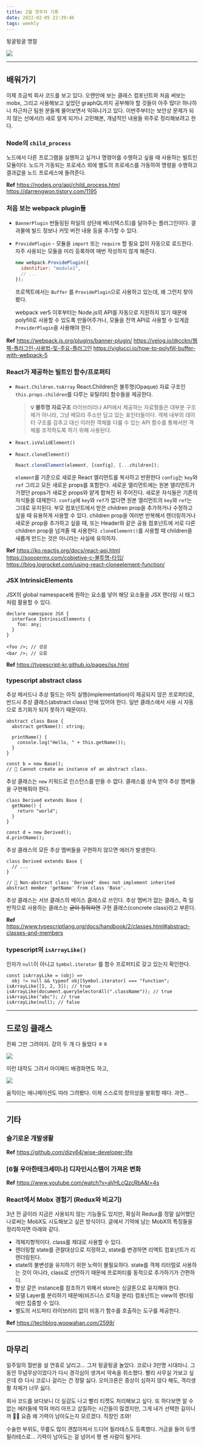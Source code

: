 ```yaml
---
title: 2월 첫주차 기록
date: 2022-02-05 22:39:46
tags: weekly
---
```


뒹굴뒹굴 명절

<!-- more -->

<img src="/images/thumbnails/weekly-thumbnail.jpg" />

---

## 배워가기

이제 조금씩 회사 코드를 보고 있다. 오랜만에 보는 클래스 컴포넌트와 처음 써보는 mobx, 그리고 사용해보고 싶었던 graphQL까지 공부해야 할 것들이 아주 많다! 하나하나 차근차근 팀원 분들께 물어보면서 익혀나가고 있다. 이번주부터는 보안상 문제가 되지 않는 선에서(!) 새로 알게 되거나 고민해본, 개념적인 내용들 위주로 정리해보려고 한다.

### Node의 `child_process`

노드에서 다른 프로그램을 실행하고 싶거나 명령어를 수행하고 싶을 때 사용하는 빌트인 모듈이다. 노드가 가동되는 프로세스 외에 별도의 프로세스를 가동하여 명령을 수행하고 결과값을 노드 프로세스에 돌려준다.

**Ref**
https://nodejs.org/api/child_process.html
https://darrengwon.tistory.com/1195

### 처음 보는 webpack plugin들

- `BannerPlugin`
  번들링된 파일의 상단에 배너(텍스트)를 달아주는 플러그인이다. 결과물에 빌드 정보나 커밋 버전 내용 등을 추가할 수 있다.

- `ProvidePlugin` - 모듈을 `import` 또는 `require` 할 필요 없이 자동으로 로드한다. 자주 사용되는 모듈을 미리 등록하여 매번 작성하지 않게 해준다.

  ```jsx
  new webpack.ProvidePlugin({
    identifier: "module1",
    // ...
  });
  ```

  프로젝트에서는 `Buffer` 를 `ProvidePlugin`으로 사용하고 있는데, 왜 그런지 찾아봤다.

  webpack ver5 이후부터는 Node.js의 API를 자동으로 지원하지 않기 때문에 polyfill로 사용할 수 있도록 만들어주거나, 모듈을 전역 API로 사용할 수 있게끔 `ProviderPlugin`을 사용해야 한다.

**Ref**
https://webpack.js.org/plugins/banner-plugin/
https://velog.io/@cckn/웹팩-플러그인-사용법-및-주요-플러그인
https://viglucci.io/how-to-polyfill-buffer-with-webpack-5

### React가 제공하는 빌트인 함수/프로퍼티

- `React.Children.toArray`
  React.Children은 불투명(Opaque) 자료 구조인 `this.props.children`를 다루는 유틸리티 함수들을 제공한다.

  > **💡 불투명 자료구조**
  > 라이브러리나 API에서 제공하는 자료형들은 대부분 구조체가 아니라, 그냥 메모리 주소만 담고 있는 포인터들이다. 객체 내부의 데이터 구조를 감추고 대신 이러한 객체를 다룰 수 있는 API 함수를 통해서만 객체를 조작하도록 하기 위해 사용된다.

- `React.isValidElement()`

- `React.cloneElement()`

  ```jsx
  React.cloneElement(element, [config], [...children]);
  ```

  `element`를 기준으로 새로운 React 엘리먼트를 복사하고 반환한다 `config`는 `key`와 `ref` 그리고 모든 새로운 props를 포함한다. 새로운 엘리먼트에는 원본 엘리먼트가 가졌던 props가 새로운 props와 얕게 합쳐진 뒤 주어진다. 새로운 자식들은 기존의 자식들을 대체한다. `config`에 `key`와 `ref`가 없다면 원본 엘리먼트의 `key`와 `ref`는 그대로 유지된다.
  부모 컴포넌트에서 받은 children prop을 추가하거나 수정하고 싶을 때 유용하게 사용할 수 있다. children prop을 여러번 반복해서 렌더링하거나 새로운 prop을 추가하고 싶을 때, 또는 Header와 같은 공용 컴포넌트에 서로 다른 children prop을 넘겨줄 때 사용한다. `cloneElement()`를 사용할 때 children을 새롭게 만드는 것은 아니라는 사실에 유의하자.

**Ref**
https://ko.reactjs.org/docs/react-api.html
https://soooprmx.com/cobjetive-c-불투명-타입/
https://blog.logrocket.com/using-react-cloneelement-function/

### JSX IntrinsicElements

JSX의 global namespace에 원하는 요소를 넣어 해당 요소들을 JSX 렌더링 시 태그처럼 활용할 수 있다.

```tsx
declare namespace JSX {
  interface IntrinsicElements {
    foo: any;
  }
}

<foo />; // 성공
<bar />; // 오류
```

**Ref** https://typescript-kr.github.io/pages/jsx.html

### typescript abstract class

추상 메서드나 추상 필드는 아직 실행(implementation)이 제공되지 않은 프로퍼티로, 반드시 추상 클래스(abstract class) 안에 있어야 한다. 일반 클래스에서 사용 시 자동으로 초기화가 되지 못하기 때문이다.

```tsx
abstract class Base {
  abstract getName(): string;

  printName() {
    console.log("Hello, " + this.getName());
  }
}

const b = new Base();
// 🚨 Cannot create an instance of an abstract class.
```

추상 클래스는 `new` 키워드로 인스턴스를 만들 수 없다. 클래스를 상속 받아 추상 멤버들을 구현해줘야 한다.

```tsx
class Derived extends Base {
  getName() {
    return "world";
  }
}

const d = new Derived();
d.printName();
```

추상 클래스의 모든 추상 멤버들을 구현하지 않으면 에러가 발생한다.

```tsx
class Derived extends Base {
  // ...
}

// 🚨 Non-abstract class 'Derived' does not implement inherited abstract member 'getName' from class 'Base'.
```

추상 클래스는 서브 클래스의 베이스 클래스로 쓰인다. 추상 멤버가 없는 클래스, 즉 일반적으로 사용하는 클래스는 ~~굳이 칭하자면~~ 구현 클래스(concrete class)라고 부른다.

**Ref**
https://www.typescriptlang.org/docs/handbook/2/classes.html#abstract-classes-and-members

### typescript의 `isArrayLike()`

인자가 `null`이 아니고 `Symbol.iterator` 를 함수 프로퍼티로 갖고 있는지 확인한다.

```tsx
const isArrayLike = (obj) =>
  obj != null && typeof obj[Symbol.iterator] === "function";
isArrayLike([1, 2, 3]); // true
isArrayLike(document.querySelectorAll(".className")); // true
isArrayLike("abc"); // true
isArrayLike(null); // false
```

---

## 드로잉 클래스

진짜 그만 그려야지. 강의 두 개 다 들었다 ㅎㅎ

<img src="01.png" />

이런 대작도 그려서 아이패드 배경화면도 하고,

<img src="02.gif" />

움직이는 애니메이션도 따라 그려봤다. 이제 스스로의 창의성을 발휘할 때다. 과연…

---

## 기타

### 슬기로운 개발생활

**Ref**
https://github.com/dizy64/wise-developer-life

### [6월 우아한테크세미나] 디자인시스템이 가져온 변화

**Ref**
https://www.youtube.com/watch?v=aVHLcQzcRbA&t=4s

### React에서 Mobx 경험기 (Redux와 비교기)

3년 전 글이라 지금은 사용되지 않는 기능들도 있지만, 확실히 Redux를 정말 싫어했던 나로써는 MobX도 시도해보고 싶은 방식이다. 글에서 기억에 남는 MobX의 특징들을 정리하자면 아래와 같다.

- 객체지향적이다. class를 제대로 사용할 수 있다.
- 렌더링할 state를 관찰대상으로 지정하고, state를 변경하면 리액트 컴포넌트가 리렌더링된다.
- state의 불변성을 유지하기 위한 노력이 불필요하다. state를 객체 리터럴로 사용하는 것이 아니라, class로 선언하기 때문에 프로퍼티를 동적으로 추가하기가 간편하다.
- 항상 같은 instance를 참조하기 위해서 store는 싱글톤으로 유지해야 한다.
- 모델 Layer를 분리하기 때문에(비즈니스 로직을 분리) 컴포넌트는 view의 렌더링에만 집중할 수 있다.
- 별도의 서드파티 라이브러리 없이 비동기 함수를 호출하는 도구를 제공한다.

**Ref**
https://techblog.woowahan.com/2599/

---

## 마무리

일주일의 절반을 설 연휴로 날리고… 그저 뒹굴뒹굴 놀았다. 코로나 3만명 시대라니. 그동안 무념무상이었다가 다시 경각심이 생겨서 약속을 취소했다. 빨리 사무실 가보고 싶은데 😞 다시 코로나 걸리는 건 정말 싫다. 오미크론은 증상이 심하지 않다 해도, 격리생활 자체가 너무 싫다.

회사 코드를 보다보니 더 실감도 나고 빨리 티켓도 처리해보고 싶다. 또 하다보면 알 수 없는 에러들에 막혀 머리 아프고 삽질하는 시간들이 많겠지만, 그게 내가 선택한 길이니까 🤷‍♀️ 요즘 왜 기력이 남아도는지 모르겠다. 직장인 조와!

수술한 부위도, 무릎도 많이 괜찮아져서 드디어 필라테스도 등록했다. 거금을 들어 듀엣 필라테스로… 기력이 남아도는 걸 넘어서 짱 쎈 사람이 될거다.
